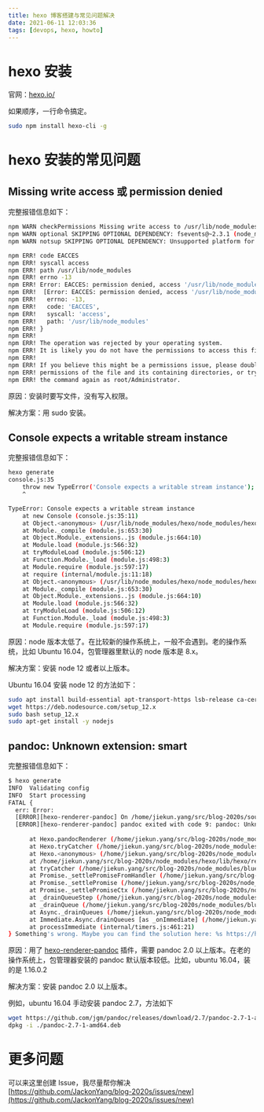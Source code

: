 ```yaml
---
title: hexo 博客搭建与常见问题解决
date: 2021-06-11 12:03:36
tags: [devops, hexo, howto]
---
```



# hexo 安装


官网：[hexo.io/](https://hexo.io/)

如果顺序，一行命令搞定。

```bash
sudo npm install hexo-cli -g
```

# hexo 安装的常见问题

## Missing write access 或 permission denied

完整报错信息如下：

```bash
npm WARN checkPermissions Missing write access to /usr/lib/node_modules
npm WARN optional SKIPPING OPTIONAL DEPENDENCY: fsevents@~2.3.1 (node_modules/hexo-cli/node_modules/chokidar/node_modules/fsevents):
npm WARN notsup SKIPPING OPTIONAL DEPENDENCY: Unsupported platform for fsevents@2.3.2: wanted {"os":"darwin","arch":"any"} (current: {"os":"linux","arch":"x64"})

npm ERR! code EACCES
npm ERR! syscall access
npm ERR! path /usr/lib/node_modules
npm ERR! errno -13
npm ERR! Error: EACCES: permission denied, access '/usr/lib/node_modules'
npm ERR!  [Error: EACCES: permission denied, access '/usr/lib/node_modules'] {
npm ERR!   errno: -13,
npm ERR!   code: 'EACCES',
npm ERR!   syscall: 'access',
npm ERR!   path: '/usr/lib/node_modules'
npm ERR! }
npm ERR! 
npm ERR! The operation was rejected by your operating system.
npm ERR! It is likely you do not have the permissions to access this file as the current user
npm ERR! 
npm ERR! If you believe this might be a permissions issue, please double-check the
npm ERR! permissions of the file and its containing directories, or try running
npm ERR! the command again as root/Administrator.
```

原因：安装时要写文件，没有写入权限。

解决方案：用 sudo 安装。


## Console expects a writable stream instance

完整报错信息如下：

```bash
hexo generate
console.js:35
    throw new TypeError('Console expects a writable stream instance');
    ^

TypeError: Console expects a writable stream instance
    at new Console (console.js:35:11)
    at Object.<anonymous> (/usr/lib/node_modules/hexo/node_modules/hexo-log/lib/log.js:31:17)
    at Module._compile (module.js:653:30)
    at Object.Module._extensions..js (module.js:664:10)
    at Module.load (module.js:566:32)
    at tryModuleLoad (module.js:506:12)
    at Function.Module._load (module.js:498:3)
    at Module.require (module.js:597:17)
    at require (internal/module.js:11:18)
    at Object.<anonymous> (/usr/lib/node_modules/hexo/node_modules/hexo-cli/lib/context.js:3:16)
    at Module._compile (module.js:653:30)
    at Object.Module._extensions..js (module.js:664:10)
    at Module.load (module.js:566:32)
    at tryModuleLoad (module.js:506:12)
    at Function.Module._load (module.js:498:3)
    at Module.require (module.js:597:17)

```

原因：node 版本太低了。在比较新的操作系统上，一般不会遇到。老的操作系统，比如 Ubuntu 16.04，包管理器里默认的 node 版本是 8.x。

解决方案：安装 node 12 或者以上版本。

Ubuntu 16.04 安装 node 12 的方法如下：

```bash
sudo apt install build-essential apt-transport-https lsb-release ca-certificates
wget https://deb.nodesource.com/setup_12.x
sudo bash setup_12.x
sudo apt-get install -y nodejs
```

## pandoc: Unknown extension: smart

完整报错信息如下：

```bash
$ hexo generate
INFO  Validating config
INFO  Start processing
FATAL {
  err: Error: 
  [ERROR][hexo-renderer-pandoc] On /home/jiekun.yang/src/blog-2020s/source/_posts/k8s-setup-1cpu2core.md
  [ERROR][hexo-renderer-pandoc] pandoc exited with code 9: pandoc: Unknown extension: smart
  
      at Hexo.pandocRenderer (/home/jiekun.yang/src/blog-2020s/node_modules/hexo-renderer-pandoc/index.js:114:11)
      at Hexo.tryCatcher (/home/jiekun.yang/src/blog-2020s/node_modules/bluebird/js/release/util.js:16:23)
      at Hexo.<anonymous> (/home/jiekun.yang/src/blog-2020s/node_modules/bluebird/js/release/method.js:15:34)
      at /home/jiekun.yang/src/blog-2020s/node_modules/hexo/lib/hexo/render.js:75:22
      at tryCatcher (/home/jiekun.yang/src/blog-2020s/node_modules/bluebird/js/release/util.js:16:23)
      at Promise._settlePromiseFromHandler (/home/jiekun.yang/src/blog-2020s/node_modules/bluebird/js/release/promise.js:547:31)
      at Promise._settlePromise (/home/jiekun.yang/src/blog-2020s/node_modules/bluebird/js/release/promise.js:604:18)
      at Promise._settlePromiseCtx (/home/jiekun.yang/src/blog-2020s/node_modules/bluebird/js/release/promise.js:641:10)
      at _drainQueueStep (/home/jiekun.yang/src/blog-2020s/node_modules/bluebird/js/release/async.js:97:12)
      at _drainQueue (/home/jiekun.yang/src/blog-2020s/node_modules/bluebird/js/release/async.js:86:9)
      at Async._drainQueues (/home/jiekun.yang/src/blog-2020s/node_modules/bluebird/js/release/async.js:102:5)
      at Immediate.Async.drainQueues [as _onImmediate] (/home/jiekun.yang/src/blog-2020s/node_modules/bluebird/js/release/async.js:15:14)
      at processImmediate (internal/timers.js:461:21)
} Something's wrong. Maybe you can find the solution here: %s https://hexo.io/docs/troubleshooting.html
```

原因：用了 [hexo-renderer-pandoc](https://github.com/wzpan/hexo-renderer-pandoc) 插件，需要 pandoc 2.0 以上版本。在老的操作系统上，包管理器安装的 pandoc 默认版本较低。比如，ubuntu 16.04，装的是 1.16.0.2

解决方案：安装 pandoc 2.0 以上版本。

例如，ubuntu 16.04 手动安装 pandoc 2.7，方法如下

```bash
wget https://github.com/jgm/pandoc/releases/download/2.7/pandoc-2.7-1-amd64.deb
dpkg -i ./pandoc-2.7-1-amd64.deb
```

# 更多问题

可以来这里创建 Issue，我尽量帮你解决 [https://github.com/JackonYang/blog-2020s/issues/new](https://github.com/JackonYang/blog-2020s/issues/new)
